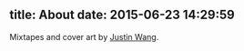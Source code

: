 title: About
date: 2015-06-23 14:29:59
---

Mixtapes and cover art by [Justin Wang](http://justinjaywang.com).